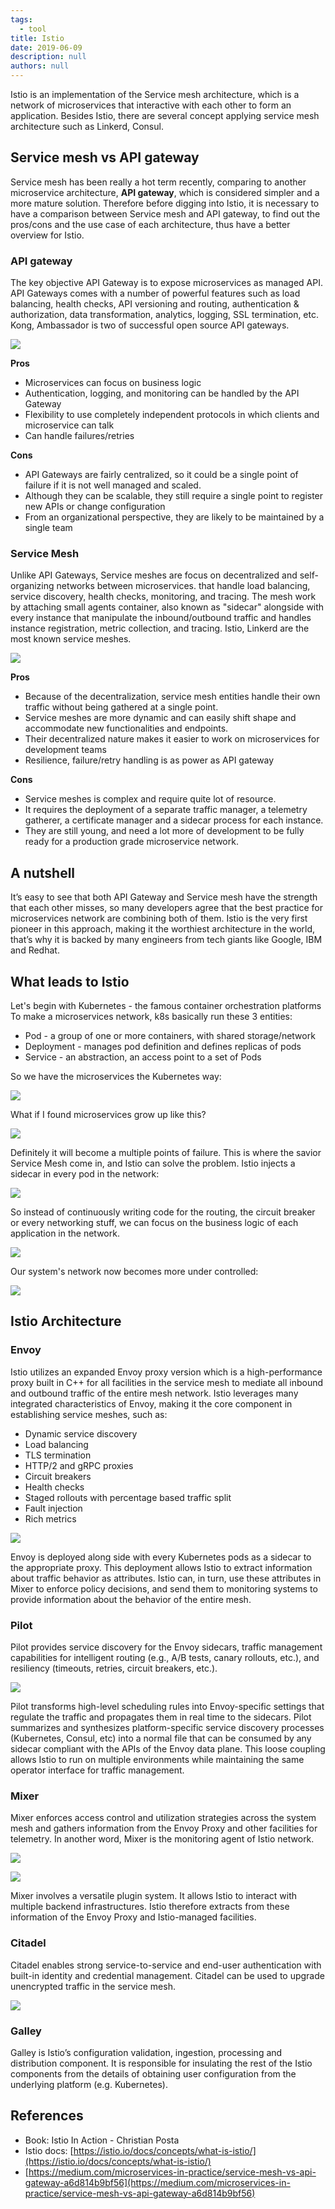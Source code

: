 ```yaml
---
tags: 
  - tool
title: Istio
date: 2019-06-09
description: null
authors: null
---
```


Istio is an implementation of the Service mesh architecture, which is a network of microservices that interactive with each other to form an application. Besides Istio, there are several concept applying service mesh architecture such as Linkerd, Consul.

## Service mesh vs API gateway
Service mesh has been really a hot term recently, comparing to another microservice architecture, **API gateway**, which is considered simpler and a more mature solution. Therefore before digging into Istio, it is necessary to have a comparison between Service mesh and API gateway, to find out the pros/cons and the use case of each architecture, thus have a better overview for Istio.

### API gateway
The key objective API Gateway is to expose microservices as managed API. API Gateways comes with a number of powerful features such as load balancing, health checks, API versioning and routing, authentication & authorization, data transformation, analytics, logging, SSL termination, etc. Kong, Ambassador is two of successful open source API gateways.

![](assets/istio_72c7525c7279dec224c4d4a2fe92915e_md5.webp)

**Pros**
* Microservices can focus on business logic
* Authentication, logging, and monitoring can be handled by the API Gateway
* Flexibility to use completely independent protocols in which clients and microservice can talk
* Can handle failures/retries

**Cons**
* API Gateways are fairly centralized, so it could be a single point of failure if it is not well managed and scaled.
* Although they can be scalable, they still require a single point to register new APIs or change configuration
* From an organizational perspective, they are likely to be maintained by a single team

### Service Mesh
Unlike API Gateways, Service meshes are focus on decentralized and self-organizing networks between microservices. that handle load balancing, service discovery, health checks, monitoring, and tracing. The mesh work by attaching small agents container, also known as "sidecar" alongside with every instance that manipulate the inbound/outbound traffic and handles instance registration, metric collection, and tracing. Istio, Linkerd are the most known service meshes.

![](assets/istio_c3a18948994827d122dccffab6bb925e_md5.webp)

**Pros**
* Because of the decentralization, service mesh entities handle their own traffic without being gathered at a single point.
* Service meshes are more dynamic and can easily shift shape and accommodate new functionalities and endpoints.
* Their decentralized nature makes it easier to work on microservices for development teams
* Resilience, failure/retry handling is as power as API gateway

**Cons**
* Service meshes is complex and require quite lot of resource.
* It requires the deployment of a separate traffic manager, a telemetry gatherer, a certificate manager and a sidecar process for each instance.
* They are still young, and need a lot more of development to be fully ready for a production grade microservice network.

## A nutshell
It’s easy to see that both API Gateway and Service mesh have the strength that each other misses, so many developers agree that the best practice for microservices network are combining both of them. Istio is the very first pioneer in this approach, making it the worthiest architecture in the world, that’s why it is backed by many engineers from tech giants like Google, IBM and Redhat.

## What leads to Istio
Let's begin with Kubernetes - the famous container orchestration platforms To make a microservices network, k8s basically run these 3 entities:

* Pod - a group of one or more containers, with shared storage/network
* Deployment - manages pod definition and defines replicas of pods
* Service - an abstraction, an access point to a set of Pods

So we have the microservices the Kubernetes way:

![](assets/istio_fea0e8efe47df6b5ee4ec298ca2af085_md5.webp)

What if  I found microservices grow up like this?

![](assets/istio_ff46797937114ab9f237e8a4e6c75717_md5.webp)

Definitely it will become a multiple points of failure. This is where the savior Service Mesh come in, and Istio can solve the problem. Istio injects a sidecar in every pod in the network:

![](assets/istio_e9b3b350df578cb36174854b3cf061a7_md5.webp)

So instead of continuously writing code for the routing, the circuit breaker or every networking stuff, we can focus on the business logic of each application in the network.

![](assets/istio_8bc273d9f58042ffc8b0dc8bcba5c4d7_md5.webp)

Our system's network now becomes more under controlled:

![](assets/istio_5ad7aeee9b729f36ab6d6a0cb8c33acc_md5.webp)

## Istio Architecture

### Envoy
Istio utilizes an expanded Envoy proxy version which is a high-performance proxy built in C++ for all facilities in the service mesh to mediate all inbound and outbound traffic of the entire mesh network. Istio leverages many integrated characteristics of Envoy, making it the core component in establishing service meshes, such as:

* Dynamic service discovery
* Load balancing
* TLS termination
* HTTP/2 and gRPC proxies
* Circuit breakers
* Health checks
* Staged rollouts with percentage based traffic split
* Fault injection
* Rich metrics

![](assets/istio_2d2ef1b3abadb1e298b1cde0c5614f6a_md5.webp)

Envoy is deployed along side with every Kubernetes pods as a sidecar to the appropriate proxy. This deployment allows Istio to extract information about traffic behavior as attributes. Istio can, in turn, use these attributes in Mixer to enforce policy decisions, and send them to monitoring systems to provide information about the behavior of the entire mesh.

### Pilot
Pilot provides service discovery for the Envoy sidecars, traffic management capabilities for intelligent routing (e.g., A/B tests, canary rollouts, etc.), and resiliency (timeouts, retries, circuit breakers, etc.).

![](assets/istio_59b3a1cd6fd186a9203774101e1f6ab6_md5.webp)

Pilot transforms high-level scheduling rules into Envoy-specific settings that regulate the traffic and propagates them in real time to the sidecars. Pilot summarizes and synthesizes platform-specific service discovery processes (Kubernetes, Consul, etc) into a normal file that can be consumed by any sidecar compliant with the APIs of the Envoy data plane. This loose coupling allows Istio to run on multiple environments while maintaining the same operator interface for traffic management.

### Mixer
Mixer enforces access control and utilization strategies across the system mesh and gathers information from the Envoy Proxy and other facilities for telemetry. In another word, Mixer is the monitoring agent of Istio network.

![](assets/istio_76c3d8d9b9ee843b5445a06359a73111_md5.webp)

![](assets/istio_b26506ec8999334276375c45f5510191_md5.webp)

Mixer involves a versatile plugin system. It allows Istio to interact with multiple backend infrastructures. Istio therefore extracts from these information of the Envoy Proxy and Istio-managed facilities.

### Citadel
Citadel enables strong service-to-service and end-user authentication with built-in identity and credential management. Citadel can be used to upgrade unencrypted traffic in the service mesh.

![](assets/istio_44d2292a4e7d6391c544bfb68ad30f41_md5.webp)

###  Galley
Galley is Istio’s configuration validation, ingestion, processing and distribution component. It is responsible for insulating the rest of the Istio components from the details of obtaining user configuration from the underlying platform (e.g. Kubernetes).

## References
* Book: Istio In Action - Christian Posta
* Istio docs: [https://istio.io/docs/concepts/what-is-istio/](https://istio.io/docs/concepts/what-is-istio/)
* [https://medium.com/microservices-in-practice/service-mesh-vs-api-gateway-a6d814b9bf56](https://medium.com/microservices-in-practice/service-mesh-vs-api-gateway-a6d814b9bf56)